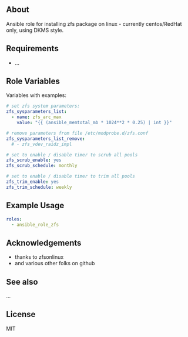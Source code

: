 About
-----

Ansible role for installing zfs package on linux - currently centos/RedHat only, using DKMS style.

Requirements
------------


*	...

Role Variables
--------------

Variables with examples:

```yml
# set zfs system parameters:
zfs_sysparameters_list:
  - name: zfs_arc_max
    value: "{{ (ansible_memtotal_mb * 1024**2 * 0.25) | int }}"

# remove parameters from file /etc/modprobe.d/zfs.conf
zfs_sysparameters_list_remove:
  # - zfs_vdev_raidz_impl

# set to enable / disable timer to scrub all pools
zfs_scrub_enable: yes
zfs_scrub_schedule: monthly

# set to enable / disable timer to trim all pools
zfs_trim_enable: yes
zfs_trim_schedule: weekly

```


Example Usage
-------------

```yml
roles:
  - ansible_role_zfs
```

Acknowledgements
----------------

* thanks to zfsonlinux
* and various other folks on github

See also
--------

...

License
-------

MIT
